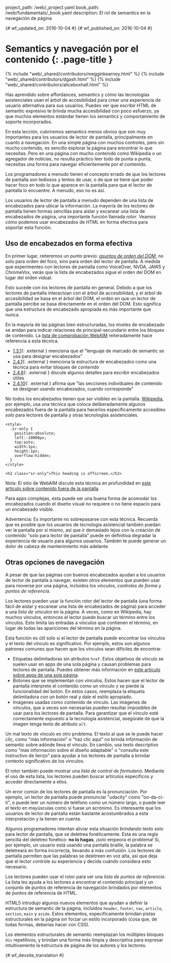 project_path: /web/_project.yaml
book_path: /web/fundamentals/_book.yaml
description: El rol de semantics en la navegación de página


{# wf_updated_on: 2016-10-04 #}
{# wf_published_on: 2016-10-04 #}

# Semantics y navegación por el contenido {: .page-title }

{% include "web/_shared/contributors/megginkearney.html" %}
{% include "web/_shared/contributors/dgash.html" %}
{% include "web/_shared/contributors/aliceboxhall.html" %}



Has aprendido sobre affordances, semantics y cómo las tecnologías asistenciales usan
el árbol de accesibilidad para crear una experiencia de usuario alternativa para sus usuarios.
Puedes ver que escribir HTML de semantic expresivo te brinda mucha
accesibilidad con poco esfuerzo, ya que muchos elementos estándar tienen los
semantics y comportamiento de soporte incorporados.

En esta lección, cubriremos semantics menos obvios que son muy importantes
para los usuarios de lector de pantalla, principalmente en cuanto a navegación. En una simple página con
muchos controles, pero sin mucho contenido, es sencillo explorar la página para encontrar lo que
necesitas. Pero en una página con mucho contenido como Wikipedia o un agregador
de noticias, no resulta práctico leer todo de punta a punta, necesitas
una forma para navegar eficientemente por el contenido.

Los programadores a menudo tienen el concepto errado de que los lectores de pantalla son tediosos y lentos
de usar, o de que se tiene que poder hacer foco en todo lo que aparece en la pantalla para que el lector
de pantalla lo encuentre. A menudo, eso no es así.

Los usuarios de lector de pantalla a menudo dependen de una lista de encabezados para ubicar la información. La mayoría de los
lectores de pantalla tienen formas sencillas para aislar y escanear una lista de encabezados de página, una
importante función llamada *rotor*. Veamos cómo podemos usar encabezados de HTML
en forma efectiva para soportar esta función.

## Uso de encabezados en forma efectiva

En primer lugar, reiteremos un punto previo: [*asuntos de
orden del DOM*](/web/fundamentals/accessibility/focus/dom-order-matters), no solo para
orden del foco, sino para orden del lector de pantalla. A medida que experimentes con lectores de pantalla
como VoiceOver, NVDA, JAWS y ChromeVox, verás que la lista de encabezados sigue
el orden del DOM en lugar del orden vidual.

Esto sucede con los lectores de pantalla en general. Debido a que los lectores de pantalla interactúan con
el árbol de accesibilidad, y el árbol de accesibilidad se basa en el árbol del DOM, el
orden en que un lector de pantalla percibe se basa directamente en el orden del DOM. Esto
significa que una estructura de encabezado apropiada es más importante que nunca.

En la mayoría de las páginas bien estructuradas, los niveles de encabezado se anidan para indicar
relaciones de principal-secundario entre los bloques de contenido. La [lista de comprobación
WebAIM](http://webaim.org/standards/wcag/checklist) reiteradamente hace referencia a esta
técnica.

 - [1.3.1](http://webaim.org/standards/wcag/checklist#sc1.3.1){: .external }
   menciona que el "lenguaje de marcado de semantic se usa para designar encabezados"
 - [2.4.1](http://webaim.org/standards/wcag/checklist#sc2.4.1){: .external }
   menciona la estructura de encabezados como una técnica para evitar bloques de
   contenido
 - [2.4.6](http://webaim.org/standards/wcag/checklist#sc2.4.6){: .external }
   discute algunos detalles para escribir encabezados útiles
 - [2.4.10](http://webaim.org/standards/wcag/checklist#sc2.4.10){: .external }
   afirma que "las secciones individuales de contenido se designan usando encabezados,
   cuando corresponde"

No todos los encabezados tienen que ser visibles en la pantalla.
[Wikipedia](https://www.wikipedia.org/), por ejemplo, usa una técnica que
coloca deliberadamente algunos encabezados fuera de la pantalla para hacerlos específicamente
accesibles *solo* para lectores de pantalla y otras tecnologías asistenciales.

    <style>
      .sr-only {
        position:absolute;
        left:-10000px;
        top:auto;
        width:1px;
        height:1px;
        overflow:hidden;
      }
    </style>

    <h2 class="sr-only">This heading is offscreen.</h2>

Nota: El sitio de WebAIM discute esta técnica en profundidad en [este
artículo sobre contenido fuera de la pantalla](http://webaim.org/techniques/css/invisiblecontent/).

Para apps complejas, esta puede ser una buena forma de acomodar los encabezados cuando
el diseño visual no requiere o no tiene espacio para un encabezado visible.

Advertencia: Es importante no sobrepasarse con esta técnica. Recuerda que es posible que
los usuarios de tecnología asistencial también puedan ver la pantalla por sí mismo, así que
ir demasiado lejos con la creación de contenido "solo para lector de pantalla" puede
en definitiva degradar la experiencia de usuario para algunos usuarios. También te puede generar un
dolor de cabeza de mantenimiento más adelante.

## Otras opciones de navegación

A pesar de que las páginas con buenos encabezados ayudan a los usuarios de lector de pantalla a navegar, existen
otros elementos que pueden usar para moverse por una página, incluidos los *vínculos*, *controles
de forma* y *puntos de referencia*.

Los lectores pueden usar la función rotor del lector de pantalla (una forma fácil de aislar y
escanear una lista de encabezados de página) para acceder a una *lista de vínculos* en la página.
A veces, como en Wikipedia, hay muchos vínculos, entonces el lector puede buscar un
término entre los vínculos. Esto limita las entradas a vínculos que contienen el
término, en lugar de todas las apariciones del término en la página.

Esta función es útil solo si el lector de pantalla puede encontrar los vínculos y el texto
del vínculo es significativo. Por ejemplo, estos son algunos patrones comunes que hacen que los vínculos
sean difíciles de encontrar.

 - Etiquetas delimitadoras sin atributos `href`. Estos objetivos de vínculo se suelen usar en apps
   de una sola página y causan problemas para lectores de pantalla. Puedes
   obtener más información en [este artículo sobre apps de una sola página](http://neugierig.org/software/blog/2014/02/single-page-app-links.html).
 - Botones que se implementan con vínculos. Estos hacen que el lector de pantalla
   interprete el contenido como un vínculo y se pierde la funcionalidad del botón. En
   estos casos, reemplaza la etiqueta delimitadora con un botón real y dale el estilo
   apropiado.
 - Imágenes usadas como contenido de vínculo. Las imágenes de vínculos, que a veces son necesarias pueden resultar
   imposibles de usar para los lectores de pantalla. Para garantizar que el vínculo esté correctamente expuesto a la
   tecnología asistencial, asegúrate de que la imagen tenga texto de atributo `alt`.

Un mal texto de vínculo es otro problema. El texto al que se le puede hacer clic, como "más información" o "haz clic
aquí" no brinda información de semantic sobre adónde lleva el vínculo. En cambio, usa
texto descriptivo como "más información sobre el diseño adaptable" o "consulta este instructivo
de lienzo" para ayudar a los lectores de pantalla a brindar contexto significativo de los vínculos.

El rotor también puede mostrar una *lista de control de formulario*. Mediante el uso de esta lista, los lectores pueden
buscar artículos específicos y acceder directamente a ellos.

Un error común de los lectores de pantalla es la pronunciación. Por ejemplo, un lector
de pantalla puede pronunciar "udacity" como "oo-da-ci-ti", o puede leer un número de teléfono como un
número largo, o puede leer el texto en mayúsculas como si fuese un acrónimo.
Es interesante que los usuarios de lector de pantalla están bastante acostumbrados a esta interpretación y la tienen
en cuenta.

Algunos programadores intentan aliviar esta situación brindando texto
solo para lector de pantalla, que se deletrea fonéticamente. Esta es una regla sencilla del deletreo fonético:
**no lo hagas**, ¡solo empeora el problema! Si, por ejemplo, un usuario está usando
una pantalla braille, la palabra se deletreará en forma incorrecta, llevando a más
confusión. Los lectores de pantalla permiten que las palabras se deletreen en voz alta, así que deja que el
lector controle su experiencia y decida cuándo considera esto necesario.

Los lectores pueden usar el rotor para ver una *lista de puntos de referencia*. La lista les ayuda a los lectores
a encontrar el contenido principal y un conjunto de puntos de referencia de navegación brindados por elementos de puntos de referencia
de HTML.

HTML5 introdujo algunos nuevos elementos que ayudan a definir la estructura de semantic de
la página, incluidos `header`, `footer`, `nav`, `article`, `section`, `main` y
`aside`. Estos elementos, específicamente brindan pistas estructurales en la página
sin forzar un estilo incorporado (cosa que, de todas formas, deberías hacer con CSS).

Los elementos estructurales de semantic reemplazan los múltiples bloques `div` repetitivos, y
brindan una forma más limpia y descriptiva para expresar intuitivamente la estructura de página
de los autores y los lectores.




{# wf_devsite_translation #}
